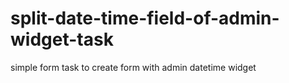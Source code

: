 # split-date-time-field-of-admin-widget-task
simple form task to create form with admin datetime widget
